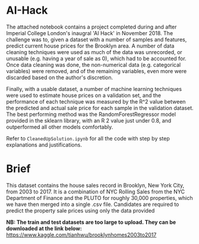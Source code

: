 # AI-Hack

The attached notebook contains a project completed during and after Imperial College London's inaugral 'AI Hack' in November 2018. The challenge was to, given a dataset with a number of samples and features, predict current house prices for the Brooklyn area. A number of data cleaning techniques were used as much of the data was unrecorded, or unusable (e.g. having a year of sale as 0), which had to be accounted for. Once data cleaning was done, the non-numerical data (e.g. categorical variables) were removed, and of the remaining variables, even more were discarded based on the author's discretion.

Finally, with a usable dataset, a number of machine learning techniques were used to estimate house prices on a validation set, and the performance of each technique was measured by the R^2 value between the predicted and actual sale price for each sample in the validation dataset. The best performing method was the RandomForestRegressor model provided in the sklearn library, with an R 2  value just under 0.8, and outperformed all other models comfortably.

Refer to `CleanedUpSolution.ipynb` for all the code with step by step explanations and justifications.

# Brief
This dataset contains the house sales record in Brooklyn, New York City, from 2003 to 2017. It is a combination of NYC Rolling Sales from the NYC Department of Finance and the PLUTO for roughly 30,000 properties, which we have then merged into a single .csv file. Candidates are required to predict the property sale prices using only the data provided

**NB: The train and test datasets are too large to upload. They can be downloaded at the link below:**
https://www.kaggle.com/tianhwu/brooklynhomes2003to2017
